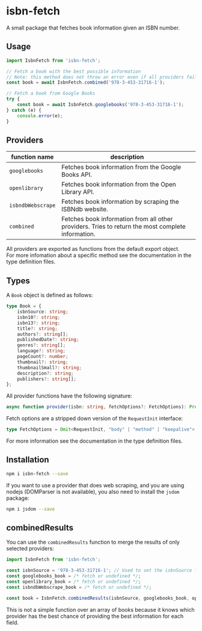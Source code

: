 # isbn-fetch

A small package that fetches book information given an ISBN number.

## Usage

```typescript
import IsbnFetch from 'isbn-fetch';

// Fetch a book with the best possible information
// Note: this method does not throw an error even if all providers fail
const book = await IsbnFetch.combined('978-3-453-31716-1');

// Fetch a book from Google Books
try {
    const book = await IsbnFetch.googlebooks('978-3-453-31716-1');
} catch (e) {
    console.error(e);
}
```

## Providers

| function name | description |
| --- | --- |
| `googlebooks` | Fetches book information from the Google Books API. |
| `openlibrary` | Fetches book information from the Open Library API. |
| `isbndbWebscrape` | Fetches book information by scraping the ISBNdb website. |
| `combined` | Fetches book information from all other providers. Tries to return the most complete information. |

All providers are exported as functions from the default export object.  
For more infomation about a specific method see the documentation in the type definition files.

## Types

A `Book` object is defined as follows:

```typescript
type Book = {
    isbnSource: string;
    isbn10?: string;
    isbn13?: string;
    title?: string;
    authors?: string[];
    publishedDate?: string;
    genres?: string[];
    language?: string;
    pageCount?: number;
    thumbnail?: string;
    thumbnailSmall?: string;
    description?: string;
    publishers?: string[];
};
```

All provider functions have the following signature:

```typescript
async function provider(isbn: string, fetchOptions?: FetchOptions): Promise<Book>;
```

Fetch options are a stripped down version of the `RequestInit` interface:
```typescript
type FetchOptions = Omit<RequestInit, "body" | "method" | "keepalive">;
```

For more information see the documentation in the type definition files.

## Installation

```bash
npm i isbn-fetch --save
```

If you want to use a provider that does web scraping, and you are using nodejs (DOMParser is not available), you also need to install the `jsdom` package:
```bash
npm i jsdom --save
```

## combinedResults

You can use the `combinedResults` function to merge the results of only selected providers:

```typescript
import IsbnFetch from 'isbn-fetch';

const isbnSource = '978-3-453-31716-1'; // Used to set the isbnSource field in the result
const googlebooks_book = /* fetch or undefined */;
const openlibrary_book = /* fetch or undefined */;
const isbndbWebscrape_book = /* fetch or undefined */;

const book = IsbnFetch.combinedResults(isbnSource, googlebooks_book, openlibrary_book, isbndbWebscrape_book);
```

This is not a simple function over an array of books because it knows which provider has the best chance of providing the best information for each field.
